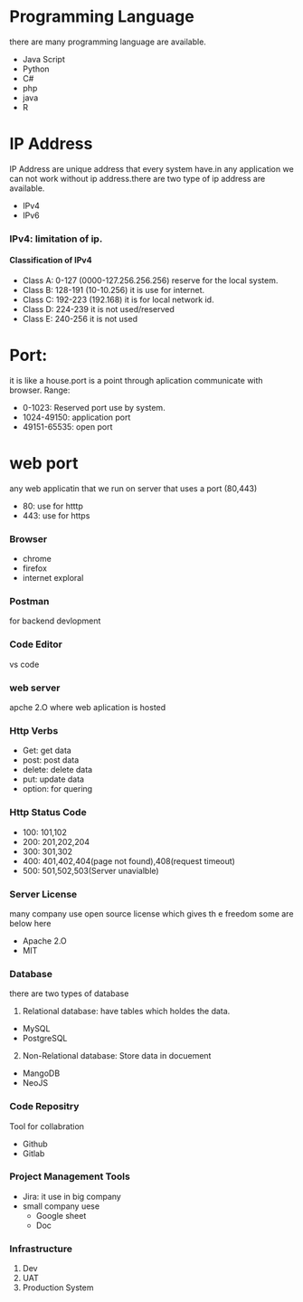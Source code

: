 # Programming Language
there are many programming language are available.
- Java Script
- Python
- C#
- php
- java
- R
# IP Address
IP Address are unique address that every system have.in any application we can not work without ip address.there are two type of ip address are available.
- IPv4
- IPv6
### IPv4: limitation of ip.
#### Classification of IPv4
- Class A: 0-127 (0000-127.256.256.256) reserve for the local system.
- Class B: 128-191 (10-10.256) it is use for internet.
- Class C: 192-223 (192.168) it is for local network id.
- Class D: 224-239 it is not used/reserved
- Class E: 240-256 it is not used
# Port: 
it is like a house.port is a point through aplication communicate with browser.
Range:
- 0-1023: Reserved port use by system.
- 1024-49150: application port
- 49151-65535: open port
# web port
any web applicatin that we run on server that uses a port (80,443)
- 80: use for htttp
- 443: use for https
### Browser
- chrome
- firefox
- internet exploral
### Postman
for backend devlopment
### Code Editor
vs code
### web server
apche 2.O
where web aplication is hosted
### Http Verbs
- Get: get data
- post: post data
- delete: delete data
- put: update data
- option: for quering
### Http Status Code
- 100: 101,102
- 200: 201,202,204
- 300: 301,302
- 400: 401,402,404(page not found),408(request timeout)
- 500: 501,502,503(Server unavialble)
### Server License
many company use open source license which gives th e freedom some are below here
- Apache 2.O
- MIT
### Database
there are two types of database
1. Relational database: have tables which holdes the data.
- MySQL
- PostgreSQL
2. Non-Relational database: Store data in docuement
- MangoDB
- NeoJS
### Code Repositry
Tool for collabration
- Github
- Gitlab
### Project Management Tools
- Jira: it use in big company
- small company uese 
  - Google sheet
  - Doc 
### Infrastructure
1. Dev
2. UAT
3. Production System 
